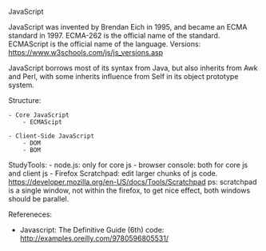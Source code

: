 JavaScript


JavaScript was invented by Brendan Eich in 1995, and became an ECMA standard in 1997.
ECMA-262 is the official name of the standard. ECMAScript is the official name of the language.
Versions: https://www.w3schools.com/js/js_versions.asp


JavaScript borrows most of its syntax from Java, but also inherits from Awk and Perl, with some inherits influence from Self in its object prototype system.


Structure:

	- Core JavaScript
		- ECMAScipt
	
	- Client-Side JavaScript
		- DOM
		- BOM
	

StudyTools:
	- node.js: only for core js
	- browser console: both for core js and client js 
	- Firefox Scratchpad: edit larger chunks of js code.
		https://developer.mozilla.org/en-US/docs/Tools/Scratchpad
		ps: scratchpad is a single window, not within the firefox, to get nice effect, both windows should be parallel.


Refereneces:
- Javascript: The Definitive Guide (6th)
	code: http://examples.oreilly.com/9780596805531/
